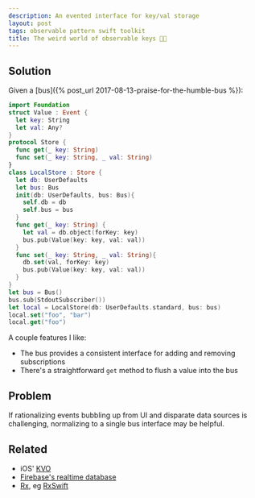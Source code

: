 ```yaml
---
description: An evented interface for key/val storage
layout: post
tags: observable pattern swift toolkit
title: The weird world of observable keys 🔑👀
---
```



## Solution

Given a [bus]({% post_url 2017-08-13-praise-for-the-humble-bus %}):

```Swift
import Foundation
struct Value : Event {
  let key: String
  let val: Any?
}
protocol Store {
  func get(_ key: String)
  func set(_ key: String, _ val: String)
}
class LocalStore : Store {
  let db: UserDefaults
  let bus: Bus
  init(db: UserDefaults, bus: Bus){
    self.db = db
    self.bus = bus
  }
  func get(_ key: String) {
    let val = db.object(forKey: key)
    bus.pub(Value(key: key, val: val))
  }
  func set(_ key: String, _ val: String){
    db.set(val, forKey: key)
    bus.pub(Value(key: key, val: val))
  }
}
let bus = Bus()
bus.sub(StdoutSubscriber())
let local = LocalStore(db: UserDefaults.standard, bus: bus)
local.set("foo", "bar")
local.get("foo")
```

A couple features I like:

* The bus provides a consistent interface for adding and removing subscriptions
* There's a straightforward `get` method to flush a value into the bus

## Problem

If rationalizing events bubbling up from UI and disparate data sources is challenging, normalizing to a single bus interface may be helpful.

## Related

* iOS' [KVO](http://nshipster.com/key-value-observing/)
* [Firebase's realtime database](https://firebase.google.com/docs/database/ios/read-and-write)
* [Rx](http://reactivex.io/), eg [RxSwift](https://github.com/ReactiveX/RxSwift)

